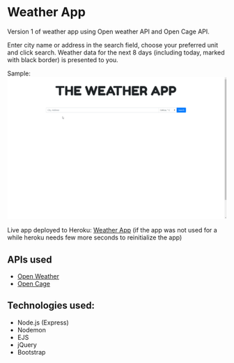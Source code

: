 # Weather App

Version 1 of weather app using Open weather API and Open Cage API.

Enter city name or address in the search field, choose your preferred unit and click search. Weather data for the next 8 days (including today, marked with black border) is presented to you.

Sample:
![](weather-app-demo.gif)

Live app deployed to Heroku: [Weather App](https://boiling-coast-44144.herokuapp.com/) (if the app was not used for a while heroku needs few more seconds to reinitialize the app)

## APIs used
  - [Open Weather](https://openweathermap.org/)
  - [Open Cage](https://opencagedata.com/)

## Technologies used:
  - Node.js (Express)
  - Nodemon
  - EJS
  - jQuery
  - Bootstrap
